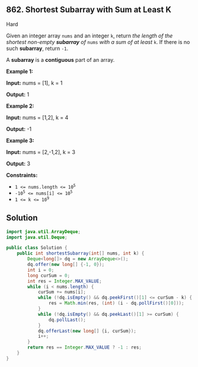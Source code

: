 ## 862\. Shortest Subarray with Sum at Least K

Hard

Given an integer array `nums` and an integer `k`, return _the length of the shortest non-empty **subarray** of_ `nums` _with a sum of at least_ `k`. If there is no such **subarray**, return `-1`.

A **subarray** is a **contiguous** part of an array.

**Example 1:**

**Input:** nums = [1], k = 1

**Output:** 1

**Example 2:**

**Input:** nums = [1,2], k = 4

**Output:** -1

**Example 3:**

**Input:** nums = [2,-1,2], k = 3

**Output:** 3

**Constraints:**

*   <code>1 <= nums.length <= 10<sup>5</sup></code>
*   <code>-10<sup>5</sup> <= nums[i] <= 10<sup>5</sup></code>
*   <code>1 <= k <= 10<sup>9</sup></code>

## Solution

```java
import java.util.ArrayDeque;
import java.util.Deque;

public class Solution {
    public int shortestSubarray(int[] nums, int k) {
        Deque<long[]> dq = new ArrayDeque<>();
        dq.offer(new long[] {-1, 0});
        int i = 0;
        long curSum = 0;
        int res = Integer.MAX_VALUE;
        while (i < nums.length) {
            curSum += nums[i];
            while (!dq.isEmpty() && dq.peekFirst()[1] <= curSum - k) {
                res = Math.min(res, (int) (i - dq.pollFirst()[0]));
            }
            while (!dq.isEmpty() && dq.peekLast()[1] >= curSum) {
                dq.pollLast();
            }
            dq.offerLast(new long[] {i, curSum});
            i++;
        }
        return res == Integer.MAX_VALUE ? -1 : res;
    }
}
```